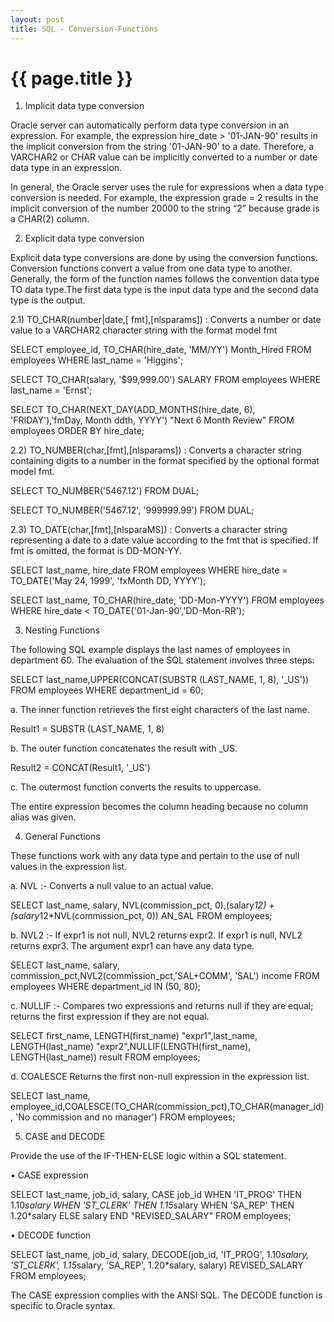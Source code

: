 ```yaml
---
layout: post
title: SQL - Conversion-Functions
---
```


{{ page.title }}
================

1) Implicit data type conversion

Oracle server can automatically perform data type conversion in an expression. For example, the expression hire_date > '01-JAN-90' results in the implicit conversion from the string '01-JAN-90' to a date. Therefore, a VARCHAR2 or CHAR value can be implicitly converted to a number or date data type in an expression.

In general, the Oracle server uses the rule for expressions when a data type conversion is needed. For example, the expression grade = 2 results in the implicit conversion of the number 20000 to the string “2” because grade is a CHAR(2) column.

2) Explicit data type conversion

Explicit data type conversions are done by using the conversion functions. Conversion functions convert a value from one data type to another. Generally, the form of the function names follows the convention data type TO data type.The first data type is the input data type and the second data type is the output.

2.1) TO_CHAR(number|date,[ fmt],[nlsparams]) : Converts a number or date value to a VARCHAR2 character string with the format model fmt

SELECT employee_id, TO_CHAR(hire_date, 'MM/YY') Month_Hired
FROM employees
WHERE last_name = 'Higgins';

SELECT TO_CHAR(salary, '$99,999.00') SALARY
FROM employees
WHERE last_name = 'Ernst';

SELECT TO_CHAR(NEXT_DAY(ADD_MONTHS(hire_date, 6), 'FRIDAY'),'fmDay, Month ddth, YYYY') "Next 6 Month Review"
FROM employees
ORDER BY hire_date;

2.2) TO_NUMBER(char,[fmt],[nlsparams])  : Converts a character string containing digits to a number in the format specified by the optional format model fmt.

SELECT TO_NUMBER('5467.12') FROM DUAL;

SELECT TO_NUMBER('5467.12', '999999.99') FROM DUAL;

2.3) TO_DATE(char,[fmt],[nlsparaMS]) : Converts a character string representing a date to a date value according to the fmt that is specified. If fmt is omitted, the format is DD-MON-YY.

SELECT last_name, hire_date
FROM employees
WHERE hire_date = TO_DATE('May 24, 1999', 'fxMonth DD, YYYY');

SELECT last_name, TO_CHAR(hire_date, 'DD-Mon-YYYY')
FROM employees
WHERE hire_date < TO_DATE('01-Jan-90','DD-Mon-RR');

3) Nesting Functions

The following SQL example displays the last names of employees in department 60. The evaluation of the SQL statement involves three steps:

SELECT last_name,UPPER(CONCAT(SUBSTR (LAST_NAME, 1, 8), '_US'))
FROM employees
WHERE department_id = 60;

a. The inner function retrieves the first eight characters of the last name.

Result1 = SUBSTR (LAST_NAME, 1, 8)

b. The outer function concatenates the result with _US.

Result2 = CONCAT(Result1, '_US')

c. The outermost function converts the results to uppercase.

The entire expression becomes the column heading because no column alias was given.

4) General Functions

These functions work with any data type and pertain to the use of null values in the expression list.

a. NVL :- Converts a null value to an actual value.

SELECT last_name, salary, NVL(commission_pct, 0),(salary*12) + (salary*12*NVL(commission_pct, 0)) AN_SAL
FROM employees;


b. NVL2 :- If expr1 is not null, NVL2 returns expr2. If expr1 is null, NVL2 returns expr3. The argument expr1 can have any data type.

SELECT last_name, salary, commission_pct,NVL2(commission_pct,'SAL+COMM', 'SAL') income
FROM employees 
WHERE department_id IN (50, 80);

c. NULLIF :- Compares two expressions and returns null if they are equal; returns the first expression if they are not equal.

SELECT first_name, LENGTH(first_name) "expr1",last_name, LENGTH(last_name) "expr2",NULLIF(LENGTH(first_name), LENGTH(last_name)) result
FROM employees;

d. COALESCE Returns the first non-null expression in the expression list.

SELECT last_name, employee_id,COALESCE(TO_CHAR(commission_pct),TO_CHAR(manager_id),
'No commission and no manager')
FROM employees;

5)	CASE and DECODE

Provide the use of the IF-THEN-ELSE logic within a SQL statement.

•	CASE expression

SELECT last_name, job_id, salary,
CASE job_id WHEN 'IT_PROG' THEN 1.10*salary
WHEN 'ST_CLERK' THEN 1.15*salary
WHEN 'SA_REP' THEN 1.20*salary
ELSE salary END "REVISED_SALARY"
FROM employees;

•	DECODE function

SELECT last_name, job_id, salary,
DECODE(job_id, 'IT_PROG', 1.10*salary,
'ST_CLERK', 1.15*salary,
'SA_REP', 1.20*salary,
salary) REVISED_SALARY
FROM employees;

The CASE expression complies with the ANSI SQL. The DECODE function is specific to Oracle syntax.
